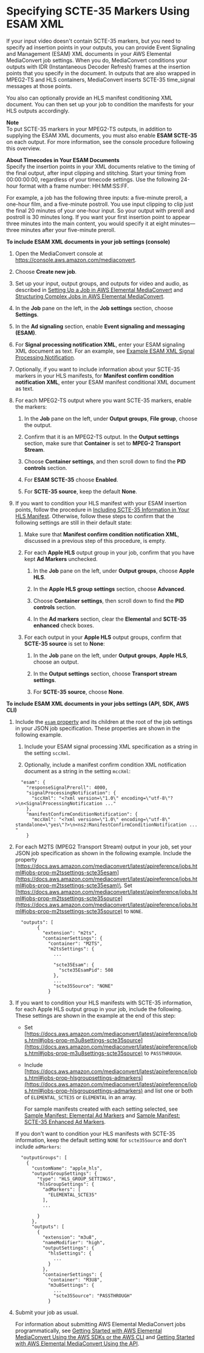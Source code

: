 # Specifying SCTE\-35 Markers Using ESAM XML<a name="specifying-scte-35-markers-using-esam-xml"></a>

If your input video doesn't contain SCTE\-35 markers, but you need to specify ad insertion points in your outputs, you can provide Event Signaling and Management \(ESAM\) XML documents in your AWS Elemental MediaConvert job settings\. When you do, MediaConvert conditions your outputs  with IDR \(Instantaneous Decoder Refresh\) frames at the insertion points that you specify in the document\. In outputs that are also wrapped in MPEG2\-TS and HLS containers, MediaConvert inserts SCTE\-35 time\_signal messages at those points\. 

You also can optionally provide an HLS manifest conditioning XML document\. You can then set up your job to condition the manifests for your HLS outputs accordingly\.

**Note**  
To put SCTE\-35 markers in your MPEG2\-TS outputs, in addition to supplying the ESAM XML documents, you must also enable **ESAM SCTE\-35** on each output\. For more information, see the console procedure following this overview\.

**About Timecodes in Your ESAM Documents**  
Specify the insertion points in your XML documents relative to the timing of the final output, after input clipping and stitching\. Start your timing from 00:00:00:00, regardless of your timecode settings\. Use the following 24\-hour format with a frame number: HH:MM:SS:FF\.

For example, a job has the following three inputs: a five\-minute preroll, a one\-hour film, and a five\-minute postroll\. You use input clipping to clip just the final 20 minutes of your one\-hour input\. So your output with preroll and postroll is 30 minutes long\. If you want your first insertion point to appear three minutes into the main content, you would specify it at eight minutes—three minutes after your five\-minute preroll\. 

**To include ESAM XML documents in your job settings \(console\)**

1. Open the MediaConvert console at [https://console\.aws\.amazon\.com/mediaconvert](https://console.aws.amazon.com/mediaconvert)\.

1. Choose **Create new job**\.

1. Set up your input, output groups, and outputs for video and audio, as described in [Setting Up a Job in AWS Elemental MediaConvert](setting-up-a-job.md) and [Structuring Complex Jobs in AWS Elemental MediaConvert](structuring-complex-jobs.md)\.

1. In the **Job** pane on the left, in the **Job settings** section, choose **Settings**\.

1. In the **Ad signaling** section, enable **Event signaling and messaging \(ESAM\)**\.

1. For **Signal processing notification XML**, enter your ESAM signaling XML document as text\. For an example, see [Example ESAM XML Signal Processing Notification](example-esam-xml.md)\.

1. Optionally, if you want to include information about your SCTE\-35 markers in your HLS manifests, for **Manifest confirm condition notification XML**, enter your ESAM manifest conditional XML document as text\. 

1. For each MPEG2\-TS output where you want SCTE\-35 markers, enable the markers:

   1. In the **Job** pane on the left, under **Output groups**, **File group**, choose the output\.

   1. Confirm that it is an MPEG2\-TS output\. In the **Output settings** section, make sure that **Container** is set to **MPEG\-2 Transport Stream**\.

   1. Choose **Container settings**, and then scroll down to find the **PID controls** section\.

   1. For **ESAM SCTE\-35** choose **Enabled**\.

   1. For **SCTE\-35 source**, keep the default **None**\.

1. If you want to condition your HLS manifest with your ESAM insertion points, follow the procedure in [Including SCTE\-35 Information in Your HLS Manifest](including-scte-35-information-in-your-hls-manifest.md)\. Otherwise, follow these steps to confirm that the following settings are still in their default state:

   1. Make sure that **Manifest confirm condition notification XML**, discussed in a previous step of this procedure, is empty\.

   1. For each **Apple HLS** output group in your job, confirm that you have kept **Ad Markers** unchecked\.

      1. In the **Job** pane on the left, under **Output groups**, choose **Apple HLS**\.

      1. In the **Apple HLS group settings** section, choose **Advanced**\.

      1. Choose **Container settings**, then scroll down to find the **PID controls** section\.

      1. In the **Ad markers** section, clear the **Elemental** and **SCTE\-35 enhanced** check boxes\.

   1. For each output in your **Apple HLS** output groups, confirm that **SCTE\-35 source** is set to **None**:

      1. In the **Job** pane on the left, under **Output groups**, **Apple HLS**, choose an output\.

      1. In the **Output settings** section, choose **Transport stream settings**\.

      1. For **SCTE\-35 source**, choose **None**\.

**To include ESAM XML documents in your jobs settings \(API, SDK, AWS CLI\)**

1. Include the [`esam` property](https://docs.aws.amazon.com/mediaconvert/latest/apireference/jobs.html#jobs-prop-jobsettings-esam) and its children at the root of the job settings in your JSON job specification\. These properties are shown in the following example\.

   1.  Include your ESAM signal processing XML specification as a string in the setting `sccXml`\. 

   1. Optionally, include a manifest confirm condition XML notification document as a string in the setting `mccXml`:

   ```
     "esam": {
       "responseSignalPreroll": 4000,
       "signalProcessingNotification": {
         "sccXml": "<?xml version=\"1.0\" encoding=\"utf-8\"?>\n<SignalProcessingNotification ..."
       },
       "manifestConfirmConditionNotification": {
         "mccXml": "<?xml version=\"1.0\" encoding=\"utf-8\" standalone=\"yes\"?>\n<ns2:ManifestConfirmConditionNotification ... " 
       }
   ```

1. For each M2TS \(MPEG2 Transport Stream\) output in your job, set your JSON job specification as shown in the following example\. Include the property [https://docs.aws.amazon.com/mediaconvert/latest/apireference/jobs.html#jobs-prop-m2tssettings-scte35esam](https://docs.aws.amazon.com/mediaconvert/latest/apireference/jobs.html#jobs-prop-m2tssettings-scte35esam)\. Set [https://docs.aws.amazon.com/mediaconvert/latest/apireference/jobs.html#jobs-prop-m2tssettings-scte35source](https://docs.aws.amazon.com/mediaconvert/latest/apireference/jobs.html#jobs-prop-m2tssettings-scte35source) to `NONE`\.

   ```
     "outputs": [
           {
             "extension": "m2ts",
             "containerSettings": {
               "container": "M2TS",
               "m2tsSettings": {
                 ...
   
                 "scte35Esam": {
                   "scte35EsamPid": 508
                 },
                 ...
                 "scte35Source": "NONE"
               }
   ```

1. If you want to condition your HLS manifests with SCTE\-35 information, for each Apple HLS output group in your job, include the following\. These settings are shown in the example at the end of this step:
   +  Set [https://docs.aws.amazon.com/mediaconvert/latest/apireference/jobs.html#jobs-prop-m3u8settings-scte35source](https://docs.aws.amazon.com/mediaconvert/latest/apireference/jobs.html#jobs-prop-m3u8settings-scte35source) to `PASSTHROUGH`\.
   + Include [https://docs.aws.amazon.com/mediaconvert/latest/apireference/jobs.html#jobs-prop-hlsgroupsettings-admarkers](https://docs.aws.amazon.com/mediaconvert/latest/apireference/jobs.html#jobs-prop-hlsgroupsettings-admarkers) and list one or both of `ELEMENTAL_SCTE35` or `ELEMENTAL` in an array\.

     For sample manifests created with each setting selected, see [Sample Manifest: Elemental Ad Markers](sample-manifest-elemental-ad-markers.md) and [Sample Manifest: SCTE\-35 Enhanced Ad Markers](sample-manifest-scte-35-enhanced-ad-markers.md)\.

   If you don't want to condition your HLS manifests with SCTE\-35 information, keep the default setting `NONE` for `scte35Source` and don't include `adMarkers`:

   ```
     "outputGroups": [
       {
         "customName": "apple_hls",
         "outputGroupSettings": {
           "type": "HLS_GROUP_SETTINGS",
           "hlsGroupSettings": {
             "adMarkers": [
               "ELEMENTAL_SCTE35"
             ],
             ...
   
           }
         },
         "outputs": [
           {
             "extension": "m3u8",
             "nameModifier": "high",
             "outputSettings": {
               "hlsSettings": {
                 ...
               }
             },
             "containerSettings": {
               "container": "M3U8",
               "m3u8Settings": {
                 ...
                 "scte35Source": "PASSTHROUGH"
               }
   ```

1. Submit your job as usual\. 

   For information about submitting AWS Elemental MediaConvert jobs programmatically, see [Getting Started with AWS Elemental MediaConvert Using the AWS SDKs or the AWS CLI](https://docs.aws.amazon.com/mediaconvert/latest/apireference/custom-endpoints.html) and [Getting Started with AWS Elemental MediaConvert Using the API](https://docs.aws.amazon.com/mediaconvert/latest/apireference/getting-started.html)\.